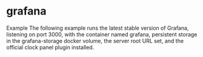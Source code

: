 # grafana
Example  The following example runs the latest stable version of Grafana, listening on port 3000, with the container named grafana, persistent storage in the grafana-storage docker volume, the server root URL set, and the official clock panel plugin installed.
